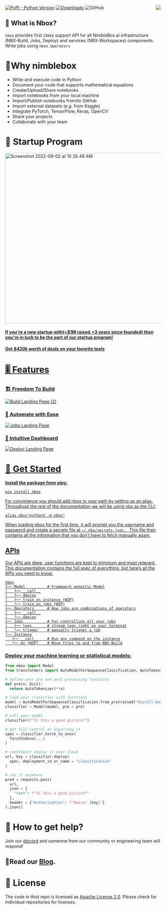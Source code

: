 <a href="https://nimblebox.ai/" target="_blank"><img src="./assets/built_at_nbx.svg" align="right"></a>
[![PyPI - Python
Version](https://img.shields.io/badge/python-3.6%20%7C%203.7%20%7C%203.8%20%7C%203.9-blue)](https://pypi.org/project/nbox/)
[![Downloads](https://pepy.tech/badge/nbox)](https://pepy.tech/project/nbox)
![GitHub](https://img.shields.io/badge/license-Apache--2.0-blueviolet)

## 🧐 What is Nbox?

`nbox` provides first class support API for all NimbleBox.ai infrastructure (NBX-Build, Jobs, Deploy) and services (NBX-Workspaces) components. Write jobs using `nbox.Operators`

# 🤷Why nimblebox

- Write and execute code in Python
- Document your code that supports mathematical equations
- Create/Upload/Share notebooks
- Import notebooks from your local machine
- Import/Publish notebooks from/to GitHub
- Import external datasets (e.g. from Kaggle)
- Integrate PyTorch, TensorFlow, Keras, OpenCV
- Share your projects
- Collaborate with your team


# 🚀 Startup Program

<a href="https://nimblebox.ai/startup-program"><img width="550" alt="Screenshot 2022-09-02 at 10 26 49 AM" src="https://user-images.githubusercontent.com/89596037/188062760-0a1691ff-10fd-456f-80d3-70e8ba5fb05e.png">
   
#### If you're a new startup with(<$1M raised,<3 years since founded) then you're in luck to be the part of our startup program!
#### Get *$420k* worth of deals on your favorite tools 


# 🎚 Features

### 🏗️ Freedom To Build
![Build Landing Page (2)](https://user-images.githubusercontent.com/89596037/181773716-ba63f167-af0d-48aa-921a-02e13238c0f2.gif)


### 🦾 Automate with Ease
![Jobs Landing Page](https://user-images.githubusercontent.com/89596037/181774553-99120354-72f5-4064-9216-4f8a5aa050be.gif)



### 🚀 Intuitive Dashboard
![Deploy Landing Page](https://user-images.githubusercontent.com/89596037/181775468-cc342a30-d87e-4576-8bdd-8ffdd75ff759.gif)


# 🏁 Get Started


**Install the package from pipy:**

```pip install nbox```


For convinience you should add nbox to your path by setting up an alias. Throughout the rest of the documentation we will be using nbx as the CLI:

```# go to your .bashrc or .zshrc and add
alias nbx="python3 -m nbox"
```



When loading nbox for the first time, it will prompt you the username and password and create a secrets file at ```~/.nbx/secrets.json. ``` This file then contains all the information that you don’t have to fetch manually again.


## APIs

Our APIs are deep, user functions are kept to minimum and most relavant. This documentation contains the full spec of everything, but here’s all the APIs you need to know:

```
nbox
├── Model          # Framework agnostic Model
│   ├── __call__
│   ├── deploy
│   ├── train_on_instance (WIP)
│   └── train_on_jobs (WIP)
├── Operators      # How jobs are combinations of operators
│   ├── __call__
│   └── deploy
├── Jobs           # For controlling all your jobs
│   ├── logs       # stream logs right on your terminal
│   └── trigger    # manually trigger a job
└── Instance
   ├── __call__    # Run any command on the instance
   └── mv (WIP)    # Move files to and from NBX-Build
```
### Deploy your machine learning or statistical models:

```python
from nbox import Model
from transformers import AutoModelForSequenceClassification, AutoTokenizer

# define your pre and post processing functions
def pre(x: Dict):
  return AutoTokenizer(**x)

# load your classifier with functions
model = AutoModelForSequenceClassification.from_pretrained("distill-bert")
classifier = Model(model, pre = pre)

# call your model
classifier(f"Is this a good picture?")

# get full control on exporting it
spec = classifier.torch_to_onnx(
  TorchToOnnx(...)
)

# confident? deploy it your cloud
url, key = classifier.deploy(
  spec, deployment_id_or_name = "classification"
)

# use it anywhere
pred = requests.post(
  url,
  json = {
    "text": f"Is this a good picture?"
  },
  header = {"Authorization": f"Bearer {key}"}
).json()
```
# 🛟 How to get help?

Join our [discord](https://discord.gg/qYZHxMaCsE) and someone from our community or engineering team will respond!

## 🔖Read our [Blog](https://nimblebox.ai/blog).


# 🧩 License

The code in thist repo is licensed as [Apache License 2.0](./LICENSE). Please check for individual repositories for licenses.
